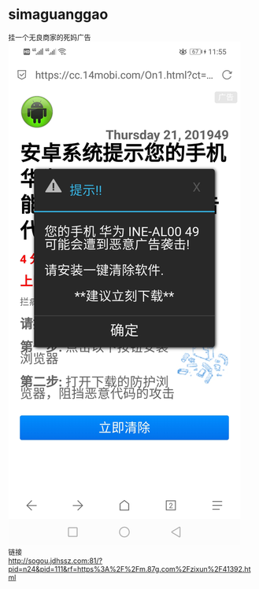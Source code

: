 # simaguanggao
挂一个无良商家的死妈广告  
![img](Screenshot_20190221-115539.jpg)  
链接  
http://sogou.jdhssz.com:81/?pid=n24&pid=111&rf=https%3A%2F%2Fm.87g.com%2Fzixun%2F41392.html
